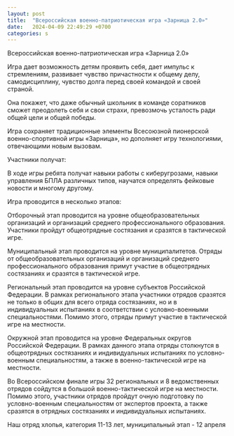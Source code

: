 ```yaml
---
layout: post
title:  "Всероссийская военно-патриотическая игра «Зарница 2.0»"
date:   2024-04-09 22:49:29 +0700
categories: s
---
```

Всероссийская военно-патриотическая игра «Зарница 2.0»

Игра дает возможность детям проявить себя, дает импульс к стремлениям, развивает чувство причастности к общему делу, самодисциплину, чувство долга перед своей командой и своей страной.

 

Она покажет, что даже обычный школьник в команде соратников сможет преодолеть себя и свои страхи, превозмочь усталость ради общей цели и общей победы.

 

Игра сохраняет традиционные элементы Всесоюзной пионерской военно-спортивной игры «Зарница», но дополняет игру технологиями, отвечающими новым вызовам.

 

Участники получат: 

В ходе игры ребята получат навыки работы с киберугрозами, навыки управления БПЛА различных типов, научатся определять фейковые новости и многому другому.

Игра проводится в несколько этапов:

Отборочный этап проводится на уровне общеобразовательных организаций и организаций среднего профессионального образования. Участники пройдут общеотрядные состязания и сразятся в тактической игре.

 

Муниципальный этап проводится на уровне муниципалитетов. Отряды от общеобразовательных организаций и организаций среднего профессионального образования примут участие в общеотрядных состязаниях и сразятся в тактической игре.

 

Региональный этап проводится на уровне субъектов Российской Федерации. В рамках регионального этапа участники отрядов сразятся не только в общих для всего отряда состязаниях, но и в индивидуальных испытаниях в соответствии с условно-военными специальностями. Помимо этого, отряды примут участие в тактической игре на местности.

 

Окружной этап проводится на уровне Федеральных округов Российской Федерации. В рамках данного этапа отряды столкнутся в общеотрядных состязаниях и индивидуальных испытаниях по условно-военным специальностям, а также в военно-тактической игре на местности.

 

Во Всероссийском финале игры 32 региональных и 8 ведомственных отрядов сойдутся в большой военно-тактической игре на местности. Помимо этого, участники отрядов пройдут очную подготовку по условно-военным специальностям от экспертов проекта, а также сразятся в отрядных состязаниях и индивидуальных испытаниях.

Наш отряд хлопья, категория 11-13 лет, муниципальный этап - 12 апреля